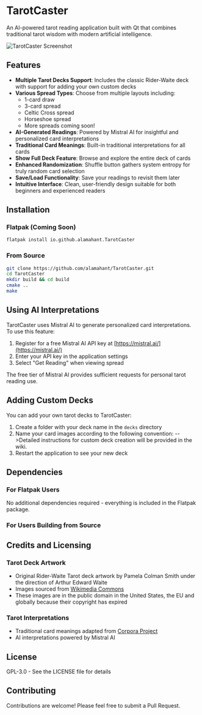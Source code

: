 # TarotCaster

An AI-powered tarot reading application built with Qt that combines traditional tarot wisdom with modern artificial intelligence.

![TarotCaster Screenshot](screenshots/Screenshot8.png)

## Features

- **Multiple Tarot Decks Support**: Includes the classic Rider-Waite deck with support for adding your own custom decks
- **Various Spread Types**: Choose from multiple layouts including:
  - 1-card draw
  - 3-card spread
  - Celtic Cross spread
  - Horseshoe spread
  - More spreads coming soon!
- **AI-Generated Readings**: Powered by Mistral AI for insightful and personalized card interpretations
- **Traditional Card Meanings**: Built-in traditional interpretations for all cards
- **Show Full Deck Feature**: Browse and explore the entire deck of cards
- **Enhanced Randomization**: Shuffle button gathers system entropy for truly random card selection
- **Save/Load Functionality**: Save your readings to revisit them later
- **Intuitive Interface**: Clean, user-friendly design suitable for both beginners and experienced readers

## Installation

### Flatpak (Coming Soon)
```bash
flatpak install io.github.alamahant.TarotCaster
```

### From Source
```bash
git clone https://github.com/alamahant/TarotCaster.git
cd TarotCaster
mkdir build && cd build
cmake ..
make
```

## Using AI Interpretations

TarotCaster uses Mistral AI to generate personalized card interpretations. To use this feature:

1. Register for a free Mistral AI API key at [https://mistral.ai/](https://mistral.ai/)
2. Enter your API key in the application settings
3. Select "Get Reading" when viewing spread

The free tier of Mistral AI provides sufficient requests for personal tarot reading use.

## Adding Custom Decks

You can add your own tarot decks to TarotCaster:

1. Create a folder with your deck name in the `decks` directory
2. Name your card images according to the following convention:
-->Detailed instructions for custom deck creation will be provided in the wiki.
3. Restart the application to see your new deck


## Dependencies

### For Flatpak Users
No additional dependencies required - everything is included in the Flatpak package.

### For Users Building from Source


## Credits and Licensing

### Tarot Deck Artwork
- Original Rider-Waite Tarot deck artwork by Pamela Colman Smith under the direction of Arthur Edward Waite
- Images sourced from [Wikimedia Commons](https://commons.wikimedia.org/wiki/Category:Rider-Waite_tarot_deck)
- These images are in the public domain in the United States, the EU and globally because their copyright has expired

### Tarot Interpretations
- Traditional card meanings adapted from [Corpora Project](https://github.com/dariusk/corpora/blob/master/data/divination/tarot_interpretations.json)
- AI interpretations powered by Mistral AI

## License

GPL-3.0 - See the LICENSE file for details

## Contributing

Contributions are welcome! Please feel free to submit a Pull Request.
